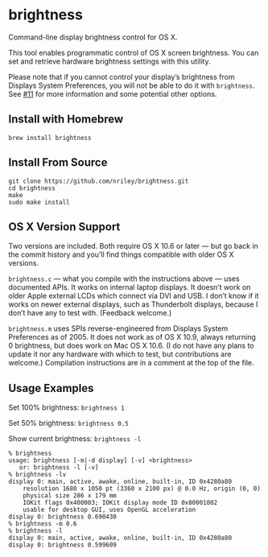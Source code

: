 brightness
==========

Command-line display brightness control for OS X.

This tool enables programmatic control of OS X screen brightness. You can set and retrieve hardware brightness settings with this utility.

Please note that if you cannot control your display’s brightness from Displays System Preferences, you will not be able to do it with `brightness`. See [#11](https://github.com/nriley/brightness/issues/11) for more information and some potential other options.

Install with Homebrew
--------------------

```brew install brightness```

Install From Source
------------------

```shell
git clone https://github.com/nriley/brightness.git
cd brightness
make
sudo make install
```

OS X Version Support
------------------

Two versions are included.  Both require OS X 10.6 or later — but go back in the commit history and you’ll find things compatible with older OS X versions.

`brightness.c` — what you compile with the instructions above — uses documented APIs.  It works on internal laptop displays.  It doesn’t work on older Apple external LCDs which connect via DVI and USB.  I don’t know if it works on newer external displays, such as Thunderbolt displays, because I don’t have any to test with.  (Feedback welcome.)

`brightness.m` uses SPIs reverse-engineered from Displays System Preferences as of 2005.  It does not work as of OS X 10.9, always returning 0 brightness, but does work on Mac OS X 10.6.  (I do not have any plans to update it nor any hardware with which to test, but contributions are welcome.)  Compilation instructions are in a comment at the top of the file.

Usage Examples
-------

Set 100% brightness: ```brightness 1```

Set 50% brightness: ```brightness 0.5```

Show current brightness: ```brightness -l```

````
% brightness
usage: brightness [-m|-d display] [-v] <brightness>
   or: brightness -l [-v]
% brightness -lv
display 0: main, active, awake, online, built-in, ID 0x4280a80
	resolution 1680 x 1050 pt (3360 x 2100 px) @ 0.0 Hz, origin (0, 0)
	physical size 286 x 179 mm
	IOKit flags 0x400003; IOKit display mode ID 0x80001002
	usable for desktop GUI, uses OpenGL acceleration
display 0: brightness 0.690430
% brightness -m 0.6
% brightness -l    
display 0: main, active, awake, online, built-in, ID 0x4280a80
display 0: brightness 0.599609
````
